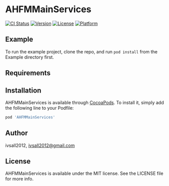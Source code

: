 # AHFMMainServices

[![CI Status](http://img.shields.io/travis/ivsall2012/AHFMMainServices.svg?style=flat)](https://travis-ci.org/ivsall2012/AHFMMainServices)
[![Version](https://img.shields.io/cocoapods/v/AHFMMainServices.svg?style=flat)](http://cocoapods.org/pods/AHFMMainServices)
[![License](https://img.shields.io/cocoapods/l/AHFMMainServices.svg?style=flat)](http://cocoapods.org/pods/AHFMMainServices)
[![Platform](https://img.shields.io/cocoapods/p/AHFMMainServices.svg?style=flat)](http://cocoapods.org/pods/AHFMMainServices)

## Example

To run the example project, clone the repo, and run `pod install` from the Example directory first.

## Requirements

## Installation

AHFMMainServices is available through [CocoaPods](http://cocoapods.org). To install
it, simply add the following line to your Podfile:

```ruby
pod 'AHFMMainServices'
```

## Author

ivsall2012, ivsall2012@gmail.com

## License

AHFMMainServices is available under the MIT license. See the LICENSE file for more info.
